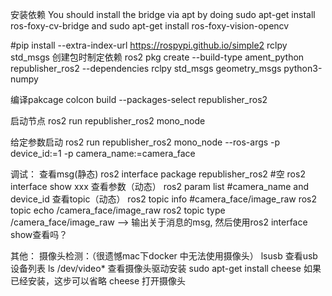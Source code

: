安装依赖
You should install the bridge via apt by doing sudo apt-get install ros-foxy-cv-bridge and sudo apt-get install ros-foxy-vision-opencv


#pip install --extra-index-url https://rospypi.github.io/simple2 rclpy std_msgs
创建包时制定依赖
ros2 pkg create --build-type ament_python republisher_ros2 --dependencies rclpy std_msgs geometry_msgs python3-numpy

编译pakcage
colcon build --packages-select republisher_ros2

启动节点
ros2 run republisher_ros2 mono_node

给定参数启动
ros2 run republisher_ros2 mono_node --ros-args -p device_id:=1 -p camera_name:=camera_face

调试：
查看msg(静态)
ros2 interface package republisher_ros2 #空
ros2 interface show xxx
查看参数（动态）
ros2 param list #camera_name and device_id
查看topic（动态）
ros2 topic info #camera_face/image_raw
ros2 topic echo /camera_face/image_raw
ros2 topic type /camera_face/image_raw --> 输出关于消息的msg, 然后使用ros2 interface show查看吗？


其他：
摄像头检测：（很遗憾mac下docker 中无法使用摄像头）
lsusb 查看usb设备列表
ls /dev/video* 查看摄像头驱动安装
sudo apt-get install cheese 如果已经安装，这步可以省略
cheese 打开摄像头

